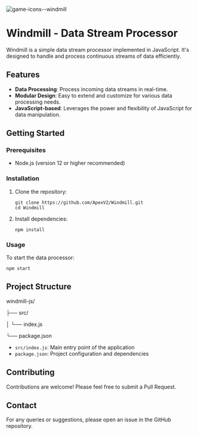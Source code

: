    ![game-icons--windmill](https://github.com/user-attachments/assets/82d46505-98a1-4a99-9785-821ec1d9e30e)
# Windmill - Data Stream Processor 


Windmill is a simple data stream processor implemented in JavaScript. It's designed to handle and process continuous streams of data efficiently.

## Features

- **Data Processing**: Process incoming data streams in real-time.
- **Modular Design**: Easy to extend and customize for various data processing needs.
- **JavaScript-based**: Leverages the power and flexibility of JavaScript for data manipulation.

## Getting Started

### Prerequisites

- Node.js (version 12 or higher recommended)

### Installation

1. Clone the repository:
   ```
   git clone https://github.com/ApexV2/Windmill.git
   cd Windmill
   ```

2. Install dependencies:
   ```
   npm install
   ```

### Usage

To start the data processor:

```
npm start
```

## Project Structure
windmill-js/

├── src/

│ └── index.js

└── package.json

- `src/index.js`: Main entry point of the application
- `package.json`: Project configuration and dependencies

## Contributing

Contributions are welcome! Please feel free to submit a Pull Request.

## Contact

For any queries or suggestions, please open an issue in the GitHub repository.
